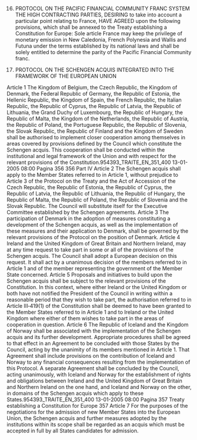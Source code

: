 
16. PROTOCOL ON THE PACIFIC FINANCIAL COMMUNITY FRANC SYSTEM
THE HIGH CONTRACTING PARTIES,
DESIRING to take into account a particular point relating to France,
HAVE AGREED upon the following provisions, which shall be annexed to the Treaty establishing a Constitution for
Europe:
Sole article
France may keep the privilege of monetary emission in New Caledonia, French Polynesia and Wallis
and Futuna under the terms established by its national laws and shall be solely entitled to determine
the parity of the Pacific Financial Community franc.


17. PROTOCOL ON THE SCHENGEN ACQUIS INTEGRATED INTO THE FRAMEWORK OF THE EUROPEAN UNION

<!-- THE HIGH CONTRACTING PARTIES,
RECALLING that the provisions of the Schengen acquis consisting of the Agreements on the gradual abolition of checks
at common borders, signed by some Member States of the European Union in Schengen on 14 June 1985 and on
19 June 1990, as well as related agreements and rules adopted on the basis of these agreements, have been integrated
into the framework of the European Union by a Protocol annexed to the Treaty on European Union and to the Treaty
establishing the European Community;

DESIRING to preserve the Schengen acquis, as developed since the entry into force of the abovementioned Protocol,
within the framework of the Constitution, and to develop this acquis in order to contribute towards achieving the
objective of offering citizens of the Union an area of freedom, security and justice without internal borders;
TAKING INTO ACCOUNT the special position of Denmark;
TAKING INTO ACCOUNT the fact that Ireland and the United Kingdom of Great Britain and Northern Ireland do not
participate in all the provisions of the Schengen acquis; provision should, however, be made to allow those Member
States to accept other provisions of this acquis in full or in part;
RECOGNISING that, as a consequence, it is necessary to make use of the provisions of the Constitution concerning
closer cooperation between some Member States;
TAKING INTO ACCOUNT the need to maintain a special relationship with the Republic of Iceland and the Kingdom of
Norway, both States being bound by the provisions of the Nordic passport union, together with the Nordic States which
are members of the European Union;
HAVE AGREED UPON the following provisions, which shall be annexed to the Treaty establishing a Constitution for
Europe, -->

Article 1
The Kingdom of Belgium, the Czech Republic, the Kingdom of Denmark, the Federal Republic of
Germany, the Republic of Estonia, the Hellenic Republic, the Kingdom of Spain, the French Republic,
the Italian Republic, the Republic of Cyprus, the Republic of Latvia, the Republic of Lithuania, the
Grand Duchy of Luxembourg, the Republic of Hungary, the Republic of Malta, the Kingdom of the
Netherlands, the Republic of Austria, the Republic of Poland, the Portuguese Republic, the Republic
of Slovenia, the Slovak Republic, the Republic of Finland and the Kingdom of Sweden shall be
authorised to implement closer cooperation among themselves in areas covered by provisions
defined by the Council which constitute the Schengen acquis. This cooperation shall be conducted
within the institutional and legal framework of the Union and with respect for the relevant provisions
of the Constitution.954393_TRAITE_EN_351_400
13-01-2005
08:00
Pagina 356
356
Part IV
Article 2
The Schengen acquis shall apply to the Member States referred to in Article 1, without prejudice to
Article 3 of the Protocol on the Treaty and the Act of Accession of the Czech Republic, the Republic
of Estonia, the Republic of Cyprus, the Republic of Latvia, the Republic of Lithuania, the Republic of
Hungary, the Republic of Malta, the Republic of Poland, the Republic of Slovenia and the Slovak
Republic. The Council will substitute itself for the Executive Committee established by the Schengen
agreements.
Article 3
The participation of Denmark in the adoption of measures constituting a development of the
Schengen acquis, as well as the implementation of these measures and their application to Denmark,
shall be governed by the relevant provisions of the Protocol on the position of Denmark.
Article 4
Ireland and the United Kingdom of Great Britain and Northern Ireland, may at any time request to
take part in some or all of the provisions of the Schengen acquis.
The Council shall adopt a European decision on this request. It shall act by a unanimous decision of
the members referred to in Article 1 and of the member representing the government of the Member
State concerned.
Article 5
Proposals and initiatives to build upon the Schengen acquis shall be subject to the relevant provisions
of the Constitution.
In this context, where either Ireland or the United Kingdom or both have not notified the President of
the Council in writing within a reasonable period that they wish to take part, the authorisation
referred to in Article III‑419(1) of the Constitution shall be deemed to have been granted to the
Member States referred to in Article 1 and to Ireland or the United Kingdom where either of them
wishes to take part in the areas of cooperation in question.
Article 6
The Republic of Iceland and the Kingdom of Norway shall be associated with the implementation of
the Schengen acquis and its further development. Appropriate procedures shall be agreed to that effect
in an Agreement to be concluded with those States by the Council, acting by the unanimity of its
members mentioned in Article 1. That Agreement shall include provisions on the contribution of
Iceland and Norway to any financial consequences resulting from the implementation of this
Protocol.
A separate Agreement shall be concluded by the Council, acting unanimously, with Iceland and
Norway for the establishment of rights and obligations between Ireland and the United Kingdom of
Great Britain and Northern Ireland on the one hand, and Iceland and Norway on the other, in
domains of the Schengen acquis which apply to these States.954393_TRAITE_EN_351_400
13-01-2005
08:00
Pagina 357
Treaty establishing a Constitution for Europe
357
Article 7
For the purposes of the negotiations for the admission of new Member States into the European
Union, the Schengen acquis and further measures adopted by the institutions within its scope shall be
regarded as an acquis which must be accepted in full by all States candidates for admission.


